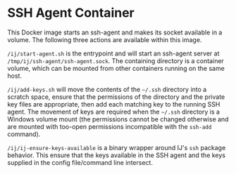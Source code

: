 # SSH Agent Container

This Docker image starts an ssh-agent and makes its socket available in a volume. The following three actions are available within this image.

`/ij/start-agent.sh` is the entrypoint and will start an ssh-agent server at `/tmp/ij/ssh-agent/ssh-agent.sock`. The containing directory is a container volume, which can be mounted from other containers running on the same host.

`/ij/add-keys.sh` will move the contents of the `~/.ssh` directory into a scratch space, ensure that the permissions of the directory and the private key files are appropriate, then add each matching key to the running SSH agent. The movement of keys are required when the `~/.ssh` directory is a Windows volume mount (the permissions cannot be changed otherwise and are mounted with too-open permissions incompatible with the `ssh-add` command).

`/ij/ij-ensure-keys-available` is a binary wrapper around IJ's `ssh` package behavior. This ensure that the keys available in the SSH agent and the keys supplied in the config file/command line intersect.

